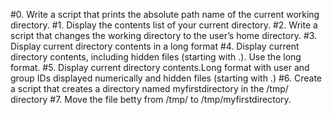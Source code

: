 #0. Write a script that prints the absolute path name of the current working directory.
#1. Display the contents list of your current directory.
#2. Write a script that changes the working directory to the user’s home directory.
#3. Display current directory contents in a long format
#4. Display current directory contents, including hidden files (starting with .). Use the long format.
#5. Display current directory contents.Long format with user and group IDs displayed numerically and hidden files (starting with .)
#6. Create a script that creates a directory named myfirstdirectory in the /tmp/ directory
#7. Move the file betty from /tmp/ to /tmp/myfirstdirectory.
